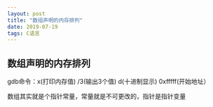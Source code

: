 ```yaml
---
layout: post
title: "数组声明的内存排列"
date: 2019-07-19 
tags: C语言  
---
```


## 数组声明的内存排列

gdb命令：x(打印内存值) /3(输出3个值) d(十进制显示)  0xfffff(开始地址）

数组其实就是个指针常量，常量就是不可更改的，指针是指针变量

